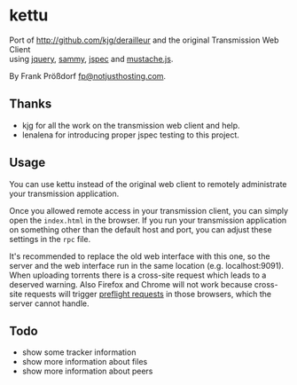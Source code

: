 # kettu
Port of http://github.com/kjg/derailleur and the original Transmission Web Client  
using [jquery](http://jquery.com), [sammy](http://github.com/quirkey/sammy), [jspec](http://github.com/visionmedia/jspec) and [mustache.js](http://github.com/janl/mustache.js).

By Frank Prößdorf <fp@notjusthosting.com>.

## Thanks 
* kjg for all the work on the transmission web client and help.
* lenalena for introducing proper jspec testing to this project.

## Usage
You can use kettu instead of the original web client to remotely administrate your transmission application.

Once you allowed remote access in your transmission client, you can simply open the `index.html` in the browser. If you run your transmission application on something other than the default host and port, you can adjust these settings in the `rpc` file.

It's recommended to replace the old web interface with this one, so the server and the web interface run in the same location (e.g. localhost:9091). When uploading torrents there is a cross-site request which leads to a deserved warning. Also Firefox and Chrome will not work because cross-site requests will trigger [preflight requests](http://www.w3.org/TR/access-control/#preflight-request) in those browsers, which the server cannot handle.

## Todo
* show some tracker information
* show more information about files
* show more information about peers